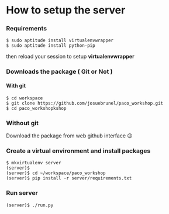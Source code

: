 # How to setup the server

### Requirements

```shell
$ sudo aptitude install virtualenvwrapper
$ sudo aptitude install python-pip
```
then reload your session to setup **virtualenvwrapper**

### Downloads the package ( Git or Not )

#### With **git**
```shell
$ cd workspace
$ git clone https://github.com/josuebrunel/paco_workshop.git
$ cd paco_workshopkshop
```

### Without git 
Download the package from web github interface :wink:


### Create a virtual environment and install packages

```shell
$ mkvirtualenv server
(server)$ 
(server)$ cd ~/workspace/paco_workshop 
(server)$ pip install -r server/requirements.txt 
```

### Run server
```shell
(server)$ ./run.py
```
